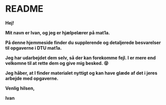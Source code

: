 # README
**Hej!**

**Mit navn er Ivan, og jeg er hjælpelærer på mat1a.**

**På denne hjemmeside finder du supplerende og detaljerede besvarelser til opgaverne i DTU mat1a.**

**Jeg har udarbejdet dem selv, så der kan forekomme fejl. I er mere end velkomne til at rette dem og give mig besked. &#128541;**

**Jeg håber, at I finder materialet nyttigt og kan have glæde af det i jeres arbejde med opgaverne.**

**Venlig hilsen,**

**Ivan**